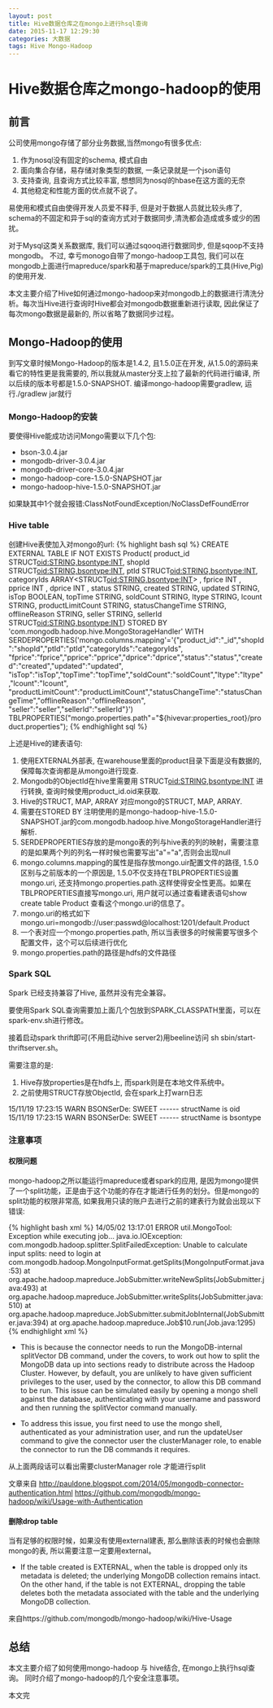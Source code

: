 ```yaml
---
layout: post
title: Hive数据仓库之在mongo上进行hsql查询
date: 2015-11-17 12:29:30
categories: 大数据
tags: Hive Mongo-Hadoop
---
```

# Hive数据仓库之mongo-hadoop的使用

## 前言
公司使用mongo存储了部分业务数据,当然mongo有很多优点:

1. 作为nosql没有固定的schema, 模式自由
2. 面向集合存储，易存储对象类型的数据, 一条记录就是一个json语句
3. 支持查询, 且查询方式比较丰富, 想想同为nosql的hbase在这方面的无奈
4. 其他稳定和性能方面的优点就不说了。

易使用和模式自由使得开发人员爱不释手, 但是对于数据人员就比较头疼了, schema的不固定和异于sql的查询方式对于数据同步,清洗都会造成或多或少的困扰。

对于Mysql这类关系数据库, 我们可以通过sqooq进行数据同步, 但是sqoop不支持mongodb。 不过, 幸亏monogo自带了mongo-hadoop工具包, 我们可以在mongodb上面进行mapreduce/spark和基于mapreduce/spark的工具(Hive,Pig)的使用开发.

本文主要介绍了Hive如何通过mongo-hadoop来对mongodb上的数据进行清洗分析。每次当Hive进行查询时Hive都会对mongodb数据重新进行读取, 因此保证了每次mongo数据是最新的, 所以省略了数据同步过程。

## Mongo-Hadoop的使用
到写文章时候Mongo-Hadoop的版本是1.4.2, 且1.5.0正在开发, 从1.5.0的源码来看它的特性更是我需要的, 所以我就从master分支上拉了最新的代码进行编译, 所以后续的版本号都是1.5.0-SNAPSHOT. 编译mongo-hadoop需要gradlew, 运行./gradlew jar就行

### Mongo-Hadoop的安装
要使得Hive能成功访问Mongo需要以下几个包:

* bson-3.0.4.jar
* mongodb-driver-3.0.4.jar
* mongodb-driver-core-3.0.4.jar
* mongo-hadoop-core-1.5.0-SNAPSHOT.jar
* mongo-hadoop-hive-1.5.0-SNAPSHOT.jar

如果缺其中1个就会报错:ClassNotFoundException/NoClassDefFoundError

### Hive table
创建Hive表使加入对mongo的url:
{% highlight bash sql %}
CREATE EXTERNAL TABLE IF NOT EXISTS Product(
    product_id STRUCT<oid:STRING,bsontype:INT>,
    shopId STRUCT<oid:STRING,bsontype:INT>,
    ptId STRUCT<oid:STRING,bsontype:INT>,
    categoryIds ARRAY<STRUCT<oid:STRING,bsontype:INT>> ,
    fprice INT ,
    pprice INT ,
    dprice INT ,
    status STRING,
    created STRING,
    updated STRING,
    isTop BOOLEAN,
    topTime STRING,
    soldCount STRING,
    ltype STRING,
    lcount STRING,
    productLimitCount STRING,
    statusChangeTime STRING,
    offlineReason STRING,
    seller STRING,
    sellerId STRUCT<oid:STRING,bsontype:INT>)
STORED BY 'com.mongodb.hadoop.hive.MongoStorageHandler'
WITH SERDEPROPERTIES('mongo.columns.mapping'='{"product_id":"_id","shopId":"shopId","ptId":"ptId","categoryIds":"categoryIds",
    "fprice":"fprice","pprice":"pprice","dprice":"dprice","status":"status","created":"created","updated":"updated",
    "isTop":"isTop","topTime":"topTime","soldCount":"soldCount","ltype":"ltype","lcount":"lcount",
    "productLimitCount":"productLimitCount","statusChangeTime":"statusChangeTime","offlineReason":"offlineReason",
    "seller":"seller","sellerId":"sellerId"}')
TBLPROPERTIES("mongo.properties.path"="${hivevar:properties_root}/product.properties");
{% endhighlight sql %}

上述是Hive的建表语句:

1. 使用EXTERNAL外部表, 在warehouse里面的product目录下面是没有数据的, 保障每次查询都是从mongo进行现查.
2. Mongodb的ObjectId在hive里需要用 STRUCT<oid:STRING,bsontype:INT> 进行转换, 查询时候使用product_id.oid来获取.
3. Hive的STRUCT, MAP, ARRAY 对应mongo的STRUCT, MAP, ARRAY.
4. 需要在STORED BY 注明使用的是mongo-hadoop-hive-1.5.0-SNAPSHOT.jar的com.mongodb.hadoop.hive.MongoStorageHandler进行解析.
5. SERDEPROPERTIES存放的是mongo表的列与hive表的列的映射，需要注意的是如果两个列的列名一样时候也需要写出"a"="a",否则会出现null
6. mongo.columns.mapping的属性是指存放mongo.uir配置文件的路径, 1.5.0区别与之前版本的一个原因是, 1.5.0不仅支持在TBLPROPERTIES设置mongo.uri, 还支持mongo.properties.path.这样使得安全性更高。如果在TBLPROPERTIES直接写mongo.uri, 用户就可以通过查看建表语句show create table Product 查看这个mongo.uri的信息了。
7. mongo.uri的格式如下 mongo.uri=mongodb://user:passwd@localhost:1201/default.Product
8. 一个表对应一个mongo.properties.path, 所以当表很多的时候需要写很多个配置文件，这个可以后续进行优化
9. mongo.properties.path的路径是hdfs的文件路径

### Spark SQL

Spark 已经支持兼容了Hive, 虽然并没有完全兼容。

要使用Spark SQL查询需要加上面几个包放到SPARK_CLASSPATH里面，可以在spark-env.sh进行修改。

接着启动spark thrift即可(不用启动hive server2)用beeline访问 sh sbin/start-thriftserver.sh。

需要注意的是:

1. Hive存放properties是在hdfs上, 而spark则是在本地文件系统中。
2. 之前使用STRUCT存放ObjectId, 会在spark上打warn日志

15/11/19 17:23:15 WARN BSONSerDe: SWEET ------ structName is oid
15/11/19 17:23:15 WARN BSONSerDe: SWEET ------ structName is bsontype


### 注意事项

#### 权限问题

mongo-hadoop之所以能运行mapreduce或者spark的应用, 是因为mongo提供了一个split功能，正是由于这个功能的存在才能进行任务的划分。但是mongo的split功能的权限非常高,
如果我用只读的账户去进行之前的建表行为就会出现以下错误:

{% highlight bash xml %}
14/05/02 13:17:01 ERROR util.MongoTool: Exception while executing job...
java.io.IOException: com.mongodb.hadoop.splitter.SplitFailedException: Unable to calculate input splits: need to login
at com.mongodb.hadoop.MongoInputFormat.getSplits(MongoInputFormat.java:53)
at org.apache.hadoop.mapreduce.JobSubmitter.writeNewSplits(JobSubmitter.java:493)
at org.apache.hadoop.mapreduce.JobSubmitter.writeSplits(JobSubmitter.java:510)
at org.apache.hadoop.mapreduce.JobSubmitter.submitJobInternal(JobSubmitter.java:394)
at org.apache.hadoop.mapreduce.Job$10.run(Job.java:1295)
{% endhighlight xml %}

* This is because the connector needs to run the MongoDB-internal splitVector DB command, under the covers, to work out how to split the MongoDB data up into sections ready to distribute across the Hadoop Cluster. However, by default, you are unlikely to have given sufficient privileges to the user, used by the connector, to allow this DB command to be run. This issue can be simulated easily by opening a mongo shell against the database, authenticating with your username and password and then running the splitVector command manually.

* To address this issue, you first need to use the mongo shell, authenticated as your administration user, and run the updateUser command to give the connector user the clusterManager role, to enable the connector to run the DB commands it requires.

从上面两段话可以看出需要clusterManager role 才能进行split

文章来自
http://pauldone.blogspot.com/2014/05/mongodb-connector-authentication.html
https://github.com/mongodb/mongo-hadoop/wiki/Usage-with-Authentication

#### 删除drop table

当有足够的权限时候，如果没有使用external建表, 那么删除该表的时候也会删除mongo的表, 所以需要注意一定要用external。

* If the table created is EXTERNAL, when the table is dropped only its metadata is deleted; the underlying MongoDB collection remains intact. On the other hand, if the table is not EXTERNAL, dropping the table deletes both the metadata associated with the table and the underlying MongoDB collection.

来自https://github.com/mongodb/mongo-hadoop/wiki/Hive-Usage

## 总结

本文主要介绍了如何使用mongo-hadoop 与 hive结合, 在mongo上执行hsql查询。 同时介绍了mongo-hadoop的几个安全注意事项。

本文完
